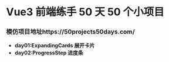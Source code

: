 # Vue3 前端练手 50 天 50 个小项目

### 模仿项目地址https://50projects50days.com/



- **day01:ExpandingCards 展开卡片**
- **day02:ProgressStep 进度条**




